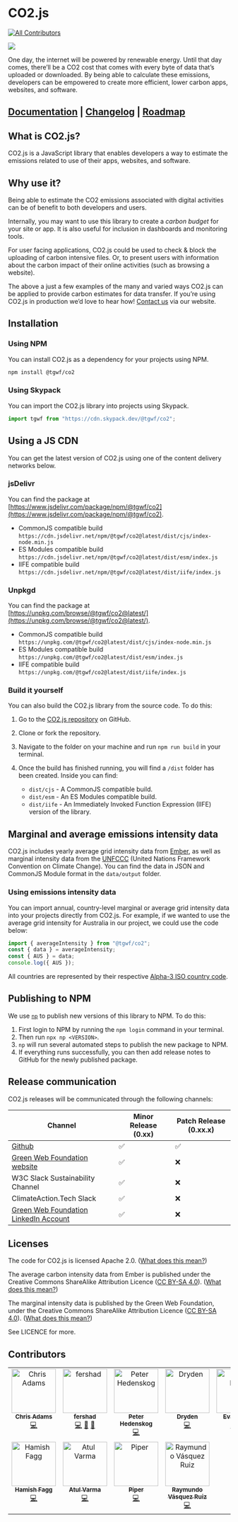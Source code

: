 # CO2.js

<!-- ALL-CONTRIBUTORS-BADGE:START - Do not remove or modify this section -->
[![All Contributors](https://img.shields.io/badge/all_contributors-11-orange.svg?style=flat-square)](#contributors-)
<!-- ALL-CONTRIBUTORS-BADGE:END -->

<img src="https://github.com/thegreenwebfoundation/co2.js/actions/workflows/unittests.yml/badge.svg" />

One day, the internet will be powered by renewable energy. Until that day comes, there’ll be a CO2 cost that comes with every byte of data that’s uploaded or downloaded. By being able to calculate these emissions, developers can be empowered to create more efficient, lower carbon apps, websites, and software.

## [Documentation](https://developers.thegreenwebfoundation.org/co2js/overview/) | [Changelog](/CHANGELOG.md) | [Roadmap](https://github.com/orgs/thegreenwebfoundation/projects/3/views/1)

## What is CO2.js?

CO2.js is a JavaScript library that enables developers a way to estimate the emissions related to use of their apps, websites, and software.

## Why use it?

Being able to estimate the CO2 emissions associated with digital activities can be of benefit to both developers and users.

Internally, you may want to use this library to create a _carbon budget_ for your site or app. It is also useful for inclusion in dashboards and monitoring tools.

For user facing applications, CO2.js could be used to check & block the uploading of carbon intensive files. Or, to present users with information about the carbon impact of their online activities (such as browsing a website).

The above a just a few examples of the many and varied ways CO2.js can be applied to provide carbon estimates for data transfer. If you’re using CO2.js in production we’d love to hear how! [Contact us](https://www.thegreenwebfoundation.org/support-form/) via our website.

## Installation

### Using NPM

You can install CO2.js as a dependency for your projects using NPM.

```bash
npm install @tgwf/co2
```

### Using Skypack

You can import the CO2.js library into projects using Skypack.

```js
import tgwf from "https://cdn.skypack.dev/@tgwf/co2";
```

## Using a JS CDN

You can get the latest version of CO2.js using one of the content delivery networks below.

### jsDelivr

You can find the package at [https://www.jsdelivr.com/package/npm/@tgwf/co2](https://www.jsdelivr.com/package/npm/@tgwf/co2).

- CommonJS compatible build `https://cdn.jsdelivr.net/npm/@tgwf/co2@latest/dist/cjs/index-node.min.js`
- ES Modules compatible build `https://cdn.jsdelivr.net/npm/@tgwf/co2@latest/dist/esm/index.js`
- IIFE compatible build `https://cdn.jsdelivr.net/npm/@tgwf/co2@latest/dist/iife/index.js`

### Unpkgd

You can find the package at [https://unpkg.com/browse/@tgwf/co2@latest/](https://unpkg.com/browse/@tgwf/co2@latest/).

- CommonJS compatible build `https://unpkg.com/@tgwf/co2@latest/dist/cjs/index-node.min.js`
- ES Modules compatible build `https://unpkg.com/@tgwf/co2@latest/dist/esm/index.js`
- IIFE compatible build `https://unpkg.com/@tgwf/co2@latest/dist/iife/index.js`

### Build it yourself

You can also build the CO2.js library from the source code. To do this:

1. Go to the [CO2.js repository](https://github.com/thegreenwebfoundation/co2.js) on GitHub.
1. Clone or fork the repository.
1. Navigate to the folder on your machine and run `npm run build` in your terminal.
1. Once the build has finished running, you will find a `/dist` folder has been created. Inside you can find:

   - `dist/cjs` - A CommonJS compatible build.
   - `dist/esm` - An ES Modules compatible build.
   - `dist/iife` - An Immediately Invoked Function Expression (IIFE) version of the library.

## Marginal and average emissions intensity data

CO2.js includes yearly average grid intensity data from [Ember](https://ember-climate.org/data/data-explorer/), as well as marginal intensity data from the [UNFCCC](https://unfccc.int/) (United Nations Framework Convention on Climate Change). You can find the data in JSON and CommonJS Module format in the `data/output` folder.

### Using emissions intensity data

You can import annual, country-level marginal or average grid intensity data into your projects directly from CO2.js. For example, if we wanted to use the average grid intensity for Australia in our project, we could use the code below:

```js
import { averageIntensity } from "@tgwf/co2";
const { data } = averageIntensity;
const { AUS } = data;
console.log({ AUS });
```

All countries are represented by their respective [Alpha-3 ISO country code](https://www.iso.org/obp/ui/#search).

## Publishing to NPM

We use [`np`](https://www.npmjs.com/package/np) to publish new versions of this library to NPM. To do this:

1. First login to NPM by running the `npm login` command in your terminal.
2. Then run `npx np <VERSION>`.
3. `np` will run several automated steps to publish the new package to NPM.
4. If everything runs successfully, you can then add release notes to GitHub for the newly published package.

## Release communication

CO2.js releases will be communicated through the following channels:

| Channel                                                                                         | Minor Release (0.xx) | Patch Release (0.xx.x) |
| ----------------------------------------------------------------------------------------------- | -------------------- | ---------------------- |
| [Github](https://github.com/thegreenwebfoundation/co2.js/releases)                              | ✅                   | ✅                     |
| [Green Web Foundation website](https://www.thegreenwebfoundation.org/co2-js/#releases)          | ✅                   | ❌                     |
| W3C Slack Sustainability Channel                                                                | ✅                   | ❌                     |
| ClimateAction.Tech Slack                                                                        | ✅                   | ❌                     |
| [Green Web Foundation LinkedIn Account](https://www.linkedin.com/company/green-web-foundation/) | ✅                   | ❌                     |

## Licenses

The code for CO2.js is licensed Apache 2.0. ([What does this mean?](<https://tldrlegal.com/license/apache-license-2.0-(apache-2.0)>))

The average carbon intensity data from Ember is published under the Creative Commons ShareAlike Attribution Licence ([CC BY-SA 4.0](https://creativecommons.org/licenses/by-sa/4.0/)). ([What does this mean?](https://www.tldrlegal.com/license/creative-commons-attribution-share-alike-cc-sa))

The marginal intensity data is published by the Green Web Foundation, under the Creative Commons ShareAlike Attribution Licence ([CC BY-SA 4.0](https://creativecommons.org/licenses/by-sa/4.0/)). ([What does this mean?](https://www.tldrlegal.com/license/creative-commons-attribution-share-alike-cc-sa))

See LICENCE for more.

## Contributors

<!-- ALL-CONTRIBUTORS-LIST:START - Do not remove or modify this section -->
<!-- prettier-ignore-start -->
<!-- markdownlint-disable -->
<table>
  <tbody>
    <tr>
      <td align="center" valign="top" width="14.28%"><a href="https://github.com/mrchrisadams"><img src="https://avatars.githubusercontent.com/u/17906?v=4?s=100" width="100px;" alt="Chris Adams"/><br /><sub><b>Chris Adams</b></sub></a><br /><a href="https://github.com/thegreenwebfoundation/co2.js/commits?author=mrchrisadams" title="Code">💻</a></td>
      <td align="center" valign="top" width="14.28%"><a href="https://www.fershad.com/"><img src="https://avatars.githubusercontent.com/u/27988517?v=4?s=100" width="100px;" alt="fershad"/><br /><sub><b>fershad</b></sub></a><br /><a href="https://github.com/thegreenwebfoundation/co2.js/commits?author=fershad" title="Code">💻</a> <a href="https://github.com/thegreenwebfoundation/co2.js/commits?author=fershad" title="Documentation">📖</a> <a href="#maintenance-fershad" title="Maintenance">🚧</a></td>
      <td align="center" valign="top" width="14.28%"><a href="https://www.peterhedenskog.com/"><img src="https://avatars.githubusercontent.com/u/540757?v=4?s=100" width="100px;" alt="Peter Hedenskog"/><br /><sub><b>Peter Hedenskog</b></sub></a><br /><a href="https://github.com/thegreenwebfoundation/co2.js/commits?author=soulgalore" title="Code">💻</a></td>
      <td align="center" valign="top" width="14.28%"><a href="https://www.drydenwilliams.co.uk/"><img src="https://avatars.githubusercontent.com/u/4403089?v=4?s=100" width="100px;" alt="Dryden"/><br /><sub><b>Dryden</b></sub></a><br /><a href="https://github.com/thegreenwebfoundation/co2.js/commits?author=drydenwilliams" title="Code">💻</a></td>
      <td align="center" valign="top" width="14.28%"><a href="https://evanhahn.com/"><img src="https://avatars.githubusercontent.com/u/777712?v=4?s=100" width="100px;" alt="Evan Hahn"/><br /><sub><b>Evan Hahn</b></sub></a><br /><a href="https://github.com/thegreenwebfoundation/co2.js/commits?author=EvanHahn" title="Code">💻</a> <a href="https://github.com/thegreenwebfoundation/co2.js/commits?author=EvanHahn" title="Tests">⚠️</a></td>
      <td align="center" valign="top" width="14.28%"><a href="https://github.com/PrathumP"><img src="https://avatars.githubusercontent.com/u/115390367?v=4?s=100" width="100px;" alt="Prathum Pandey"/><br /><sub><b>Prathum Pandey</b></sub></a><br /><a href="https://github.com/thegreenwebfoundation/co2.js/issues?q=author%3APrathumP" title="Bug reports">🐛</a> <a href="https://github.com/thegreenwebfoundation/co2.js/commits?author=PrathumP" title="Code">💻</a></td>
      <td align="center" valign="top" width="14.28%"><a href="https://github.com/Fdawgs"><img src="https://avatars.githubusercontent.com/u/43814140?v=4?s=100" width="100px;" alt="Frazer Smith"/><br /><sub><b>Frazer Smith</b></sub></a><br /><a href="https://github.com/thegreenwebfoundation/co2.js/commits?author=Fdawgs" title="Code">💻</a> <a href="https://github.com/thegreenwebfoundation/co2.js/commits?author=Fdawgs" title="Tests">⚠️</a></td>
    </tr>
    <tr>
      <td align="center" valign="top" width="14.28%"><a href="https://github.com/hamishfagg"><img src="https://avatars.githubusercontent.com/u/895845?v=4?s=100" width="100px;" alt="Hamish Fagg"/><br /><sub><b>Hamish Fagg</b></sub></a><br /><a href="https://github.com/thegreenwebfoundation/co2.js/commits?author=hamishfagg" title="Code">💻</a></td>
      <td align="center" valign="top" width="14.28%"><a href="http://portfolio.toolness.org/"><img src="https://avatars.githubusercontent.com/u/124687?v=4?s=100" width="100px;" alt="Atul Varma"/><br /><sub><b>Atul Varma</b></sub></a><br /><a href="https://github.com/thegreenwebfoundation/co2.js/commits?author=toolness" title="Code">💻</a></td>
      <td align="center" valign="top" width="14.28%"><a href="https://www.intersectionalenvironmentalist.com/"><img src="https://avatars.githubusercontent.com/u/1530684?v=4?s=100" width="100px;" alt="Piper"/><br /><sub><b>Piper</b></sub></a><br /><a href="https://github.com/thegreenwebfoundation/co2.js/commits?author=piperchester" title="Code">💻</a></td>
      <td align="center" valign="top" width="14.28%"><a href="https://vasquezruiz.com/"><img src="https://avatars.githubusercontent.com/u/108420?v=4?s=100" width="100px;" alt="Raymundo Vásquez Ruiz"/><br /><sub><b>Raymundo Vásquez Ruiz</b></sub></a><br /><a href="https://github.com/thegreenwebfoundation/co2.js/commits?author=raymundovr" title="Code">💻</a></td>
    </tr>
  </tbody>
</table>

<!-- markdownlint-restore -->
<!-- prettier-ignore-end -->

<!-- ALL-CONTRIBUTORS-LIST:END -->
<!-- prettier-ignore-start -->
<!-- markdownlint-disable -->

<!-- markdownlint-restore -->
<!-- prettier-ignore-end -->

<!-- ALL-CONTRIBUTORS-LIST:END -->
